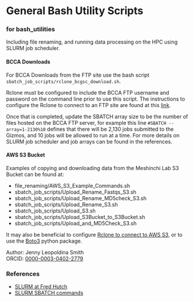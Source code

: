 # General Bash Utility Scripts 
### for bash_utilities
Including file renaming, and running data processing on the HPC using SLURM job scheduler. 


#### BCCA Downloads
For BCCA Downloads from the FTP site use the bash script `sbatch_job_scripts/rclone_bcgsc_download.sh`. 

Rclone must be configured to include the BCCA FTP username and password on the command line prior to use this script. The instructions to configure the Rclone to connect to an FTP site are found at this [link](https://rclone.org/ftp/). 

Once that is completed, update the SBATCH array size to be the number of files hosted on the BCCA FTP server, for example this line `#SBATCH --array=1-2130%10` defines that there will be 2,130 jobs submitted to the Gizmos, and 10 jobs will be allowed to run at a time. For more details on SLURM job scheduler and job arrays can be found in the references.

#### AWS S3 Bucket 

Examples of copying and downloading data from the Meshinchi Lab S3 Bucket can be found at: 
* file_renaming/AWS_S3_Example_Commands.sh
* sbatch_job_scripts/Upload_Rename_Fastqs_S3.sh
* sbatch_job_scripts/Upload_Rename_MD5check_S3.sh
* sbatch_job_scripts/Upload_Rename_S3.sh
* sbatch_job_scripts/Upload_S3.sh
* sbatch_job_scripts/Upload_S3Bucket_to_S3Bucket.sh
* sbatch_job_scripts/Upload_and_MD5Check_S3.sh

It may also be beneficial to configure [Rclone to connect to AWS S3](https://rclone.org/s3/), or to use the [Boto3](https://aws.amazon.com/sdk-for-python/) python package. 


Author: Jenny Leopoldina Smith<br>
ORCID: [0000-0003-0402-2779](https://orcid.org/0000-0003-0402-2779)
<br>

### References

* [SLURM at Fred Hutch](https://sciwiki.fredhutch.org/scicomputing/compute_jobs/)
* [SLURM SBATCH commands](https://slurm.schedmd.com/sbatch.html)
